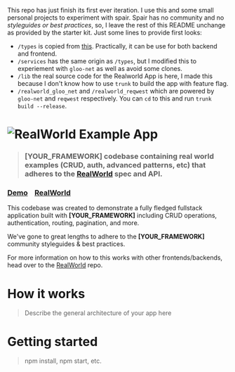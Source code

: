 This repo has just finish its first ever iteration. I use this and some small personal projects to experiment with spair.
Spair has no community and no _styleguides or best practices_, so, I leave the rest of this README unchange as provided by the starter kit. Just some lines to provide first looks:

* `/types` is copied from [this](https://github.com/jetli/rust-yew-realworld-example-app). Practically, it can be use for both backend and frontend.
* `/services` has the same origin as `/types`, but I modified this to experiement with `gloo-net` as well as avoid some clones.
* `/lib` the real source code for the Realworld App is here, I made this because I don't know how to use `trunk` to build the app with feature flag.
* `/realworld_gloo_net` and `/realworld_reqwest` which are powered by `gloo-net` and `reqwest` respectively. You can `cd` to this and run `trunk build --release`.

# ![RealWorld Example App](logo.png)

> ### [YOUR_FRAMEWORK] codebase containing real world examples (CRUD, auth, advanced patterns, etc) that adheres to the [RealWorld](https://github.com/gothinkster/realworld) spec and API.


### [Demo](https://github.com/gothinkster/realworld)&nbsp;&nbsp;&nbsp;&nbsp;[RealWorld](https://github.com/gothinkster/realworld)


This codebase was created to demonstrate a fully fledged fullstack application built with **[YOUR_FRAMEWORK]** including CRUD operations, authentication, routing, pagination, and more.

We've gone to great lengths to adhere to the **[YOUR_FRAMEWORK]** community styleguides & best practices.

For more information on how to this works with other frontends/backends, head over to the [RealWorld](https://github.com/gothinkster/realworld) repo.


# How it works

> Describe the general architecture of your app here

# Getting started

> npm install, npm start, etc.

